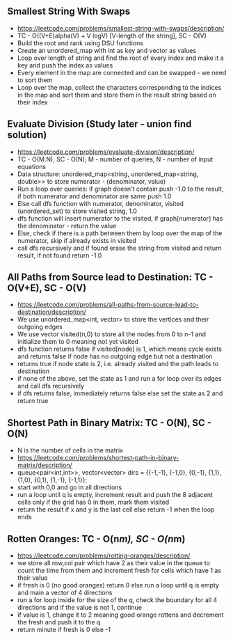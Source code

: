## Smallest String With Swaps
- https://leetcode.com/problems/smallest-string-with-swaps/description/
- TC - O((V+E)alpha(V) + V logV) [V-length of the string], SC - O(V)
- Build the root and rank using DSU functions
- Create an unordered_map with int as key and vector<int> as values
- Loop over length of string and find the root of every index and make it a key and push the index as values
- Every element in the map are connected and can be swapped - we need to sort them
- Loop over the map, collect the characters corresponding to the indices in the map and sort them and store them in the result string based on their index

## Evaluate Division (Study later - union find solution)
- https://leetcode.com/problems/evaluate-division/description/
- TC - O(M.N), SC - O(N); M - number of queries, N - number of input equations
- Data structure: unordered_map<string, unordered_map<string, double>> to store numerator - (denominator, value)
- Run a loop over queries: if graph doesn't contain push -1.0 to the result, if both numerator and denominator are same push 1.0
- Else call dfs function with numerator, denominator, visited (unordered_set) to store visited string, 1.0
- dfs function will insert numerator to the visited, if graph[numerator] has the denominator - return the value
- Else, check if there is a path between them by loop over the map of the numerator, skip if already exists in visited
- call dfs recursively and if found erase the string from visited and return result, if not found return -1.0

## All Paths from Source lead to Destination: TC - O(V+E), SC - O(V)
- https://leetcode.com/problems/all-paths-from-source-lead-to-destination/description/
- We use unordered_map<int, vector<int>> to store the vertices and their outgoing edges
- We use vector<int> visited(n,0) to store all the nodes from 0 to n-1 and initialize them to 0 meaning not yet visited
- dfs function returns false if visited[node] is 1, which means cycle exists and returns false if node has no outgoing edge but not a destination
- returns true if node state is 2, i.e. already visited and the path leads to destination
- if none of the above, set the state as 1 and run a for loop over its edges and call dfs recursively
- if dfs returns false, immediately returns false else set the state as 2 and return true

## Shortest Path in Binary Matrix: TC - O(N), SC - O(N)
- N is the number of cells in the matrix
- https://leetcode.com/problems/shortest-path-in-binary-matrix/description/
- queue<pair<int,int>>, vector<vector<int>> dirs = {{-1,-1}, {-1,0}, {0,-1}, {1,1}, {1,0}, {0,1}, {1,-1}, {-1,1}};
- start with 0,0 and go in all directions
- run a loop until q is empty, increment result and push the 8 adjacent cells only if the grid has 0 in them, mark them visited
- return the result if x and y is the last cell else return -1 when the loop ends

## Rotten Oranges: TC - O(n*m), SC - O(n*m)
- https://leetcode.com/problems/rotting-oranges/description/
- we store all row,col pair which have 2 as their value in the queue to count the time from them and increment fresh for cells which have 1 as their value
- if fresh is 0 (no good oranges) return 0 else run a loop until q is empty and main a vector of 4 directions
- run a for loop inside for the size of the q, check the boundary for all 4 directions and if the value is not 1, continue
- if value is 1, change it to 2 meaning good orange rottens and decrement the fresh and push it to the q
- return minute if fresh is 0 else -1
